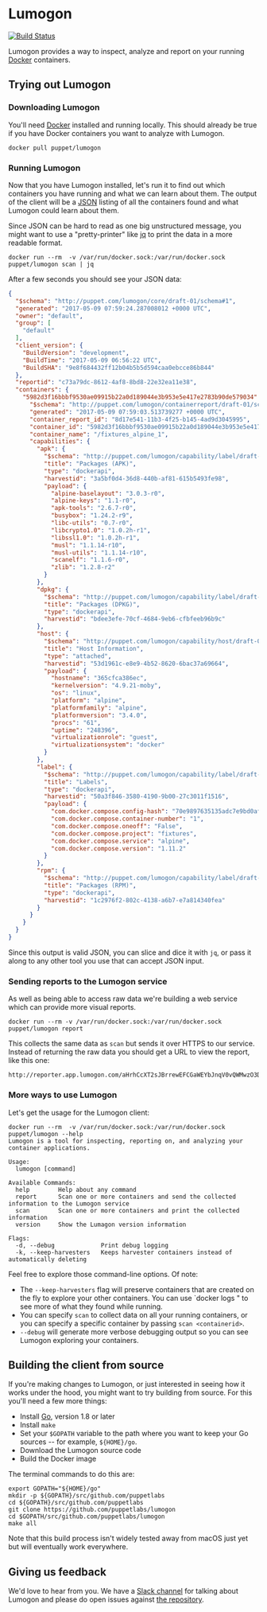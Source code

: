 # Lumogon

[![Build
Status](https://travis-ci.com/puppetlabs/lumogon.svg?token=RqtxRv25TsPVz69Qso5L&branch=master)](https://travis-ci.com/puppetlabs/lumogon)

Lumogon provides a way to inspect, analyze and report on your running
[Docker](https://www.docker.com/) containers.

## Trying out Lumogon

### Downloading Lumogon

You'll need [Docker](https://www.docker.com/) installed and running locally.
This should already be true if you have Docker containers you want to analyze
with Lumogon.

``` shell
docker pull puppet/lumogon
```

### Running Lumogon

Now that you have Lumogon installed, let's run it to find out which
containers you have running and what we can learn about them. The output of the
client will be a [JSON](https://en.wikipedia.org/wiki/JSON) listing of all the
containers found and what Lumogon could learn about them.

Since JSON can be hard to read as one big unstructured message, you might want
to use a "pretty-printer" like [jq](https://stedolan.github.io/jq/) to print the
data in a more readable format.

``` shell
docker run --rm  -v /var/run/docker.sock:/var/run/docker.sock puppet/lumogon scan | jq
```

After a few seconds you should see your JSON data:

``` json
{
  "$schema": "http://puppet.com/lumogon/core/draft-01/schema#1",
  "generated": "2017-05-09 07:59:24.287008012 +0000 UTC",
  "owner": "default",
  "group": [
    "default"
  ],
  "client_version": {
    "BuildVersion": "development",
    "BuildTime": "2017-05-09 06:56:22 UTC",
    "BuildSHA": "9e8f684432ff12b04b5b5d594caa0ebcce86b844"
  },
  "reportid": "c73a79dc-8612-4af8-8bd8-22e32ea11e38",
  "containers": {
    "5982d3f16bbbf9530ae09915b22a0d189044e3b953e5e417e2783b90de579034": {
      "$schema": "http://puppet.com/lumogon/containerreport/draft-01/schema#1",
      "generated": "2017-05-09 07:59:03.513739277 +0000 UTC",
      "container_report_id": "8d17e541-11b3-4f25-b145-4ad9d3045995",
      "container_id": "5982d3f16bbbf9530ae09915b22a0d189044e3b953e5e417e2783b90de579034",
      "container_name": "/fixtures_alpine_1",
      "capabilities": {
        "apk": {
          "$schema": "http://puppet.com/lumogon/capability/label/draft-01/schema#1",
          "title": "Packages (APK)",
          "type": "dockerapi",
          "harvestid": "3a5bf0d4-36d8-440b-af81-615b5493fe98",
          "payload": {
            "alpine-baselayout": "3.0.3-r0",
            "alpine-keys": "1.1-r0",
            "apk-tools": "2.6.7-r0",
            "busybox": "1.24.2-r9",
            "libc-utils": "0.7-r0",
            "libcrypto1.0": "1.0.2h-r1",
            "libssl1.0": "1.0.2h-r1",
            "musl": "1.1.14-r10",
            "musl-utils": "1.1.14-r10",
            "scanelf": "1.1.6-r0",
            "zlib": "1.2.8-r2"
          }
        },
        "dpkg": {
          "$schema": "http://puppet.com/lumogon/capability/label/draft-01/schema#1",
          "title": "Packages (DPKG)",
          "type": "dockerapi",
          "harvestid": "bdee3efe-70cf-4684-9eb6-cfbfeeb96b9c"
        },
        "host": {
          "$schema": "http://puppet.com/lumogon/capability/host/draft-01/schema#1",
          "title": "Host Information",
          "type": "attached",
          "harvestid": "53d1961c-e8e9-4b52-8620-6bac37a69664",
          "payload": {
            "hostname": "365cfca386ec",
            "kernelversion": "4.9.21-moby",
            "os": "linux",
            "platform": "alpine",
            "platformfamily": "alpine",
            "platformversion": "3.4.0",
            "procs": "61",
            "uptime": "248396",
            "virtualizationrole": "guest",
            "virtualizationsystem": "docker"
          }
        },
        "label": {
          "$schema": "http://puppet.com/lumogon/capability/label/draft-01/schema#1",
          "title": "Labels",
          "type": "dockerapi",
          "harvestid": "50a3f846-3580-4190-9b00-27c3011f1516",
          "payload": {
            "com.docker.compose.config-hash": "70e9897635135adc7e9bd0af535fef48ae8e26c8e0debbf8f40e0d67938a9884",
            "com.docker.compose.container-number": "1",
            "com.docker.compose.oneoff": "False",
            "com.docker.compose.project": "fixtures",
            "com.docker.compose.service": "alpine",
            "com.docker.compose.version": "1.11.2"
          }
        },
        "rpm": {
          "$schema": "http://puppet.com/lumogon/capability/label/draft-01/schema#1",
          "title": "Packages (RPM)",
          "type": "dockerapi",
          "harvestid": "1c2976f2-802c-4138-a6b7-e7a814340fea"
        }
      }
    }
  }
}
```

Since this output is valid JSON, you can slice and dice it with `jq`, or pass it
along to any other tool you use that can accept JSON input.

### Sending reports to the Lumogon service

As well as being able to access raw data we're building a web service
which can provide more visual reports.


``` shell
docker run --rm -v /var/run/docker.sock:/var/run/docker.sock puppet/lumogon report
```

This collects the same data as `scan` but sends it over HTTPS to our
service. Instead of returning the raw data you should get a URL to view
the report, like this one:

```
http://reporter.app.lumogon.com/aHrhCcXT2sJBrrewEFCGaWEYbJnqV0vQWMwzO3Dzhbc=
```

### More ways to use Lumogon

Let's get the usage for the Lumogon client:

``` shell
docker run --rm  -v /var/run/docker.sock:/var/run/docker.sock puppet/lumogon --help
Lumogon is a tool for inspecting, reporting on, and analyzing your container applications.

Usage:
  lumogon [command]

Available Commands:
  help        Help about any command
  report      Scan one or more containers and send the collected information to the Lumogon service
  scan        Scan one or more containers and print the collected information
  version     Show the Lumagon version information

Flags:
  -d, --debug             Print debug logging
  -k, --keep-harvesters   Keeps harvester containers instead of automatically deleting
```

Feel free to explore those command-line options. Of note:

 - The `--keep-harvesters` flag will preserve containers that are created on the fly to explore your other containers. You can use `docker logs <containerid>" to see more of what they found while running.
 - You can specify `scan` to collect data on all your running containers, or you can specify a specific container by passing `scan <containerid>`.
 - `--debug` will generate more verbose debugging output so you can see Lumogon exploring your containers.


## Building the client from source

If you're making changes to Lumogon, or just interested in seeing how it works under the hood, you might want to try building from source. For this you'll need a few more things:

 - Install [Go](https://golang.org/dl/), version 1.8 or later
 - Install `make`
 - Set your `$GOPATH` variable to the path where you want to keep your Go sources -- for example, `${HOME}/go`.
 - Download the Lumogon source code
 - Build the Docker image

The terminal commands to do this are:

```shell
export GOPATH="${HOME}/go"
mkdir -p ${GOPATH}/src/github.com/puppetlabs
cd ${GOPATH}/src/github.com/puppetlabs
git clone https://github.com/puppetlabs/lumogon
cd $GOPATH/src/github.com/puppetlabs/lumogon
make all
```

Note that this build process isn't widely tested away from macOS just yet but will eventually work everywhere.


## Giving us feedback

We'd love to hear from you. We have a [Slack channel](https://puppetcommunity.slack.com/messages/G58F97FC5) for talking about Lumogon and please do open issues against [the repository](https://github.com/puppetlabs/lumogon/issues).
